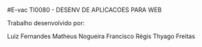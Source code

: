 #E-vac
TI0080 - DESENV DE APLICACOES PARA WEB

Trabalho desenvolvido por:

Luiz Fernandes
Matheus Nogueira
Francisco Régis
Thyago Freitas

